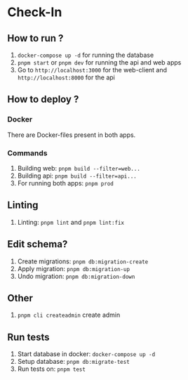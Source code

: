 # Check-In

## How to run ?

1. `docker-compose up -d` for running the database
2. `pnpm start` or `pnpm dev` for running the api and web apps
3. Go to `http://localhost:3000` for the web-client and `http://localhost:8000` for the api

## How to deploy ?

### Docker

There are Docker-files present in both apps.

### Commands

1. Building web: `pnpm build --filter=web...`
2. Building api: `pnpm build --filter=api...`
3. For running both apps: `pnpm prod`

## Linting

1. Linting: `pnpm lint` and `pnpm lint:fix`

## Edit schema?

1. Create migrations: `pnpm db:migration-create`
2. Apply migration: `pnpm db:migration-up`
3. Undo migration: `pnpm db:migration-down`

## Other

1. `pnpm cli createadmin` create admin

## Run tests

1. Start database in docker: `docker-compose up -d`
2. Setup database: `pnpm db:migrate-test`
3. Run tests on: `pnpm test`
